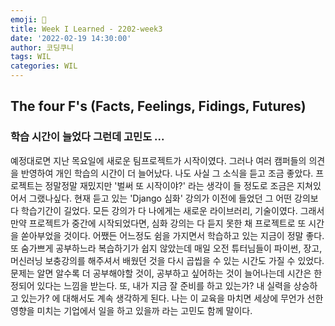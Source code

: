 ```yaml
---
emoji: 🐩
title: Week I Learned - 2202-week3
date: '2022-02-19 14:30:00'
author: 코딩쿠니
tags: WIL
categories: WIL
--- 
```


## The four F's (Facts, Feelings, Fidings, Futures)
### 학습 시간이 늘었다 그런데 고민도 ...
예정대로면 지난 목요일에 새로운 팀프로젝트가 시작이였다. 그러나 여러 캠퍼들의 의견을 반영하여 개인 학습의 시간이 더 늘어났다. 나도 사실 그 소식을 듣고 조금 좋았다. 프로젝트는 정말정말 재밌지만 '벌써 또 시작이야?' 라는 생각이 들 정도로 조금은 지쳐있어서 그랬나싶다. 현재 듣고 있는 'Django 심화' 강의가 이전에 들었던 그 어떤 강의보다 학습기간이 길었다. 모든 강의가 다 나에게는 새로운 라이브러리, 기술이였다. 그래서 만약 프로젝트가 중간에 시작되었다면, 심화 강의는 다 듣지 못한 채 프로젝트로 또 시간을 쏟아부었을 것이다. 어쨌든 어느정도 쉼을 가지면서 학습하고 있는 지금이 정말 좋다. 또 숨가쁘게 공부하느라 복습하기가 쉽지 않았는데 매일 오전 튜터님들이 파이썬, 장고, 머신러닝 보충강의를 해주셔서 배웠던 것을 다시 곱씹을 수 있는 시간도 가질 수 있었다. 문제는 알면 알수록 더 공부해야할 것이, 공부하고 싶어하는 것이 늘어나는데 시간은 한정되어 있다는 느낌을 받는다. 또, 내가 지금 잘 준비를 하고 있는가? 내 실력을 상승하고 있는가? 에 대해서도 계속 생각하게 된다. 나는 이 교육을 마치면 세상에 무언가 선한 영향을 미치는 기업에서 일을 하고 있을까 라는 고민도 함께 말이다.

```toc
```